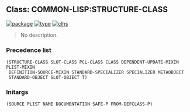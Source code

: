 ## Class: COMMON-LISP:STRUCTURE-CLASS
[![package](https://img.shields.io/badge/Package-COMMON--LISP-5f9ea0.svg?style=social&colorA=999999)](../) [![type](https://img.shields.io/badge/Type-Class-5f9ea0.svg?style=social&colorA=999999)](../#class) [![clhs](https://img.shields.io/badge/CLHS-STRUCTURE--CLASS-5f9ea0.svg?style=social&colorA=999999)](http://www.lispworks.com/documentation/HyperSpec/Body/t_stu_cl.htm) 

> No description.

### Precedence list
```
(STRUCTURE-CLASS SLOT-CLASS PCL-CLASS CLASS DEPENDENT-UPDATE-MIXIN PLIST-MIXIN
 DEFINITION-SOURCE-MIXIN STANDARD-SPECIALIZER SPECIALIZER METAOBJECT
 STANDARD-OBJECT SLOT-OBJECT T)
```
### Initargs
```
(SOURCE PLIST NAME DOCUMENTATION SAFE-P FROM-DEFCLASS-P)
```
